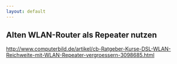 ```yaml
---
layout: default
---
```


## Alten WLAN-Router als Repeater nutzen

http://www.computerbild.de/artikel/cb-Ratgeber-Kurse-DSL-WLAN-Reichweite-mit-WLAN-Repeater-vergroessern-3098685.html
